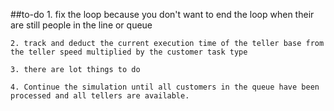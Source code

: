 ##to-do 
    1. fix the loop because you don't want to end the loop when their are still people in the line or queue

    2. track and deduct the current execution time of the teller base from the teller speed multiplied by the customer task type

    3. there are lot things to do

    4. Continue the simulation until all customers in the queue have been processed and all tellers are available.